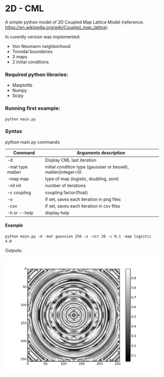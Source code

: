 # 2D - CML

A simple python model of 2D Coupled Map Lattice Model (reference: https://en.wikipedia.org/wiki/Coupled_map_lattice).

In curently version was implemented: 
* Von Neumann neighborhood 
* Toroidal boundaries
* 3 maps
* 2 initial conditions

### Required python libraries:
  * Matplotlib
  * Numpy
  * Scipy

### Running first example:
	python main.py

### Syntax
python main.py commands


Command | Arguments description
------------ | -------------
-d | Display CML last iteration
-mat type matlen | initial condition type (gaussian or bessel), matlen(integer>0)
-map map | type of map (logistic, doubling, som)
-nit nit | number of iterations
-c coupling | coupling factor(float)
-o | if set, saves each iteration in png files
-csv | if set, saves each iteration in csv files
-h or --help | display help


#### Example
	python main.py -d -mat gaussian 256 -o -nit 20 -c 0.1 -map logistic 4.0


Outputs:


![mapExampleIt19](/cml/output/images/examples/it19.png)
